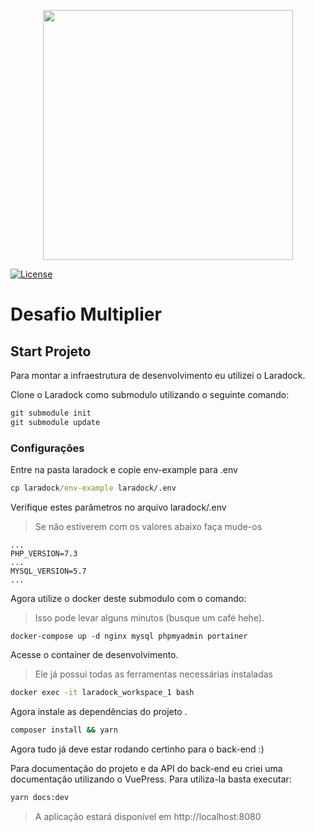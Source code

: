 <p align="center"><a href="https://laravel.com" target="_blank"><img src="https://raw.githubusercontent.com/laravel/art/master/logo-lockup/5%20SVG/2%20CMYK/1%20Full%20Color/laravel-logolockup-cmyk-red.svg" width="400"></a></p>

<a href="https://packagist.org/packages/laravel/framework"><img src="https://poser.pugx.org/laravel/framework/license.svg" alt="License"></a>
</p>

# Desafio Multiplier

## Start Projeto

Para montar a infraestrutura de desenvolvimento eu utilizei o Laradock.

Clone o Laradock como submodulo utilizando o seguinte comando:

```cmd
git submodule init
git submodule update
```
### Configurações

Entre na pasta laradock e copie env-example para .env

```cmd
cp laradock/env-example laradock/.env
```

Verifique estes parâmetros no arquivo laradock/.env
> Se não estiverem com os valores abaixo faça mude-os
```.env
...
PHP_VERSION=7.3
...
MYSQL_VERSION=5.7
...
```

Agora utilize o docker deste submodulo com o comando:
> Isso pode levar alguns minutos (busque um café hehe).
```docker-compose
docker-compose up -d nginx mysql phpmyadmin portainer
```

Acesse o container de desenvolvimento.
> Ele já possui todas as ferramentas necessárias instaladas

```cmd
docker exec -it laradock_workspace_1 bash
```

Agora instale as dependências do projeto .
```cmd
composer install && yarn

```

Agora tudo já deve estar rodando certinho para o back-end :)

Para documentação do projeto e da API do back-end eu criei uma documentação utilizando o VuePress. Para utiliza-la basta executar:

```cmd
yarn docs:dev
```

> A aplicação estará disponível em http://localhost:8080
